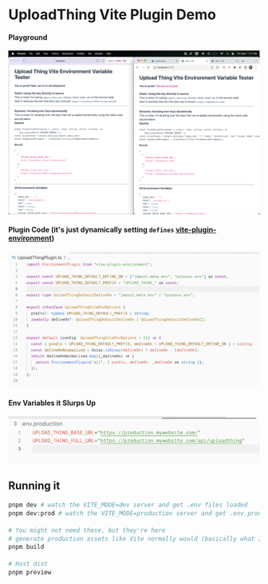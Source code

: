 # UploadThing Vite Plugin Demo

#### Playground
<img width="1000" src="./website-image.png">

#### Plugin Code (it's just dynamically setting `defines` [vite-plugin-environment](https://www.npmjs.com/package/vite-plugin-environment))
<img width="1000" src="./actual-code.png">


#### Env Variables it Slurps Up
<img width="1000" src="./env-image.png">

## Running it

```bash
pnpm dev # watch the VITE_MODE=dev server and get .env files loaded
pnpm dev:prod # watch the VITE_MODE=production server and get .env.production files loaded

# You might not need these, but they're here
# generate production assets like Vite normally would (basically what I'm doing in dev:prod)
pnpm build

# Host dist
pnpm preview
```
